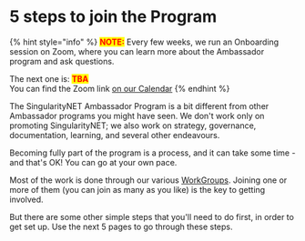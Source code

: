 # 5 steps to join the Program

{% hint style="info" %}
<mark style="color:red;">**NOTE:**</mark> Every few weeks, we run an Onboarding session on Zoom, where you can learn more about the Ambassador program and ask questions.

The next one is: <mark style="color:red;">**TBA**</mark>\
You can find the Zoom link [on our Calendar](https://calendar.google.com/calendar/embed?src=singularitynetambassadors%40gmail.com)
{% endhint %}

The SingularityNET Ambassador Program is a bit different from other Ambassador programs you might have seen. We don't work only on promoting SingularityNET; we also work on strategy, governance, documentation, learning, and several other endeavours.

Becoming fully part of the program is a process, and it can take some time - and that's OK! You can go at your own pace.

Most of the work is done through our various [WorkGroups](https://snet-ambassadors.gitbook.io/home/welcome-and-how-to-join/our-workgroups). Joining one or more of them (you can join as many as you like) is the key to getting involved.

But there are some other simple steps that you'll need to do first, in order to get set up. Use the next 5 pages to go through these steps.

